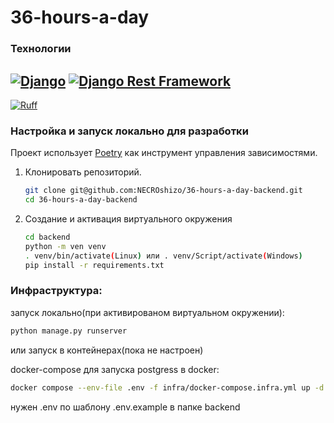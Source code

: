 # 36-hours-a-day

### Технологии
[![Django](https://img.shields.io/badge/Django-3.2.10-blue?style=flat&logo=django&logoColor=white)](https://www.djangoproject.com/)
[![Django Rest Framework](https://img.shields.io/badge/DRF-3.12.4-blue?style=flat&logo=django&logoColor=white)](https://www.django-rest-framework.org/)
---
[![Ruff](https://img.shields.io/badge/Ruff-used-green?style=flat&logo=python&logoColor=white)](https://docs.astral.sh/ruff/)

### Настройка и запуск локально для разработки
Проект использует [Poetry](https://python-poetry.org/) как инструмент управления зависимостями.
1. Клонировать репозиторий.
    ```bash
    git clone git@github.com:NECROshizo/36-hours-a-day-backend.git
    cd 36-hours-a-day-backend
    ```
2. Создание и активация виртуального окружения 
    ```bash
    cd backend
    python -m ven venv
    . venv/bin/activate(Linux) или . venv/Script/activate(Windows)
    pip install -r requirements.txt
    ```

### Инфраструктура:
запуск локально(при активированом виртуальном окружении):
  ```bash
  python manage.py runserver
  ```
или запуск в контейнерах(пока не настроен)

docker-compose для запуска postgress в docker:
```bash
docker compose --env-file .env -f infra/docker-compose.infra.yml up -d
```
нужен .env по шаблону .env.example в папке backend
